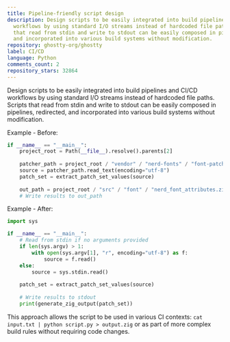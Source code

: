 ```yaml
---
title: Pipeline-friendly script design
description: Design scripts to be easily integrated into build pipelines and CI/CD
  workflows by using standard I/O streams instead of hardcoded file paths. Scripts
  that read from stdin and write to stdout can be easily composed in pipelines, redirected,
  and incorporated into various build systems without modification.
repository: ghostty-org/ghostty
label: CI/CD
language: Python
comments_count: 2
repository_stars: 32864
---
```


Design scripts to be easily integrated into build pipelines and CI/CD workflows by using standard I/O streams instead of hardcoded file paths. Scripts that read from stdin and write to stdout can be easily composed in pipelines, redirected, and incorporated into various build systems without modification.

Example - Before:
```python
if __name__ == "__main__":
    project_root = Path(__file__).resolve().parents[2]
    
    patcher_path = project_root / "vendor" / "nerd-fonts" / "font-patcher.py"
    source = patcher_path.read_text(encoding="utf-8")
    patch_set = extract_patch_set_values(source)
    
    out_path = project_root / "src" / "font" / "nerd_font_attributes.zig"
    # Write results to out_path
```

Example - After:
```python
import sys

if __name__ == "__main__":
    # Read from stdin if no arguments provided
    if len(sys.argv) > 1:
        with open(sys.argv[1], "r", encoding="utf-8") as f:
            source = f.read()
    else:
        source = sys.stdin.read()
        
    patch_set = extract_patch_set_values(source)
    
    # Write results to stdout
    print(generate_zig_output(patch_set))
```

This approach allows the script to be used in various CI contexts: `cat input.txt | python script.py > output.zig` or as part of more complex build rules without requiring code changes.